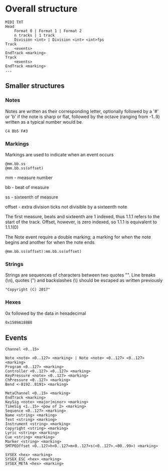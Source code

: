 Overall structure
==============================
	MIDI TXT
	Head
		Format 0 | Format 1 | Format 2
		n tracks | 1 track
		Division <int> | Division <int> <int>fps
	Track
		<events>
	EndTrack <marking>
	Track
		<events>
	EndTrack <marking>
	...


Smaller structures
------------------------------

### Notes ###

Notes are written as their corresponding letter, optionally followed by a '#' or 'b' if the note is sharp or flat, followed by the octave (ranging from -1..9) written as a typical number would be. 

	C4 Bb5 F#3

### Markings ###

Markings are used to indicate when an event occurs

	@mm.bb.ss
	@mm.bb.ss(offset)

mm - measure number

bb - beat of measure 

ss - sixteenth of measure

offset - extra division ticks not divisible by a sixteenth note

The first measure, beats and sixteenth are 1 indexed, thus 1.1.1 refers to the start of the track. Offset, however, is zero indexed, so 1.1.1 is equivalent to 1.1.1(0)

The Note event require a double marking; a marking for when the note begins and another for when the note ends

	@mm.bb.ss(offset):mm.bb.ss(offset)

### Strings ###

Strings are sequences of characters between two quotes "". Line breaks (\n), quotes (\") and backslashes (\\) should be escaped as written previously

	"Copyright (C) 2017"

### Hexes ###

0x followed by the data in hexadecimal
	
	0x1589A188B8
	

Events
------------------------------

	Channel <0..15>

	Note <note> <0..127> <marking> | Note <note> <0..127> <0..127> <marking>
	Program <0..127> <marking>
	Controller <0..127> <0..127> <marking>
	KeyPressure <note> <0..127> <marking>
	ChPressure <0..127> <marking>
	Bend <-8192..8191> <marking>

	MetaChannel <0..15> <marking>
	EndTrack <marking>
	KeySig <note> <major|minor> <marking>
	TimeSig <1..15> <pow of 2> <marking>
	Sequence <0..127> <marking>
	Name <string> <marking>
	Text <string> <marking>
	Instrument <string> <marking>
	Copyright <string> <marking>
	Lyric <string> <marking>
	Cue <string> <marking>
	Marker <string> <marking>
	SMTPEOffset <0..127>h<0..127>m<0..127>s(<0..127>.<00..99>) <marking>

	SYSEX <hex> <marking>
	SYSEX_ESC <hex> <marking>
	SYSEX_META <hex> <marking>

